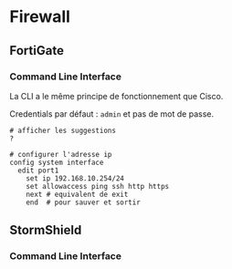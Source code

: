 # Firewall

## FortiGate

### Command Line Interface

La CLI a le même principe de fonctionnement que Cisco.

Credentials par défaut : `admin` et pas de mot de passe.

```shell
# afficher les suggestions
?

# configurer l'adresse ip
config system interface
  edit port1
    set ip 192.168.10.254/24
    set allowaccess ping ssh http https
    next # equivalent de exit
    end  # pour sauver et sortir
```

## StormShield

### Command Line Interface

```shell

```
